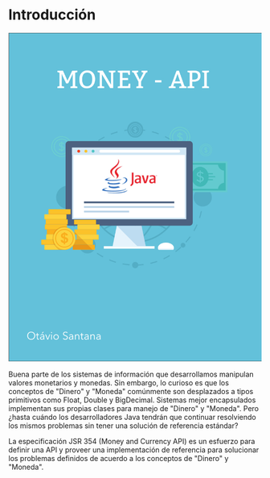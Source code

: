 # Introducción

![Money-api](cover.jpg)

Buena parte de los sistemas de información que desarrollamos manipulan valores monetarios y monedas. Sin embargo, lo curioso es que los conceptos de "Dinero" y "Moneda" comúnmente son desplazados a tipos primitivos como Float, Double y BigDecimal. Sistemas mejor encapsulados implementan sus propias clases para manejo de "Dinero" y "Moneda". Pero ¿hasta cuándo los desarrolladores Java tendrán que continuar resolviendo los mismos problemas sin tener una solución de referencia estándar?

La especificación JSR 354 (Money and Currency API) es un esfuerzo para definir una API y proveer una implementación de referencia para solucionar los problemas definidos de acuerdo a los conceptos de "Dinero" y "Moneda".
